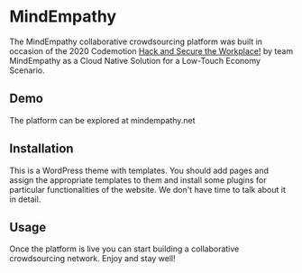 
# MindEmpathy
The MindEmpathy collaborative crowdsourcing platform was built in occasion of the 2020 Codemotion [Hack and Secure the Workplace!](https://events.codemotion.com/hackathons/cloud-native-solutions-for-a-low-touch-economy-scenario/home) by team MindEmpathy as a Cloud Native Solution for a Low-Touch Economy Scenario.

## Demo
The platform can be explored at mindempathy.net

## Installation
This is a WordPress theme with templates. You should add pages and assign the appropriate templates to them and install some plugins for particular functionalities of the website. We don't have time to talk about it in detail. 
## Usage
Once the platform is live you can start building a collaborative crowdsourcing network. 
Enjoy and stay well!
